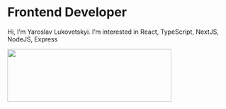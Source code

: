 <h1>Frontend Developer </h1>

Hi, I’m Yaroslav Lukovetskyi. I’m interested in React, TypeScript, NextJS, NodeJS, Express


<a href="https://www.gitanimals.org/en_US?utm_medium=image&utm_source=Yaroslav0102030405&utm_content=line">
  <img
    src="https://render.gitanimals.org/lines/Yaroslav0102030405"
    width="370"
    height="120"
  />
</a>
  
